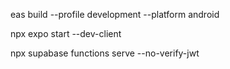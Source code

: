<!-- Criar build de desenvolvimento EXPO -->
eas build --profile development --platform android

<!-- Rodar em dev cliente mode EXPO -->
npx expo start --dev-client



<!-- Rodar funcões EDGE sem verificar JWT -->
npx supabase functions serve --no-verify-jwt